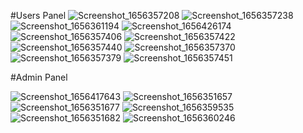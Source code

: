 #Users Panel
![Screenshot_1656357208](https://user-images.githubusercontent.com/96645477/176202716-3f277d40-84f5-4690-8404-0d9c3a07edc2.png)
![Screenshot_1656357238](https://user-images.githubusercontent.com/96645477/176202776-f590178d-76d6-444a-90a7-41a41fd5119d.png)
![Screenshot_1656361194](https://user-images.githubusercontent.com/96645477/176202878-8adbaad2-5f26-4c2c-8103-0f0a230530b5.png)
![Screenshot_1656426174](https://user-images.githubusercontent.com/96645477/176203302-7426195b-5617-437c-bb64-2e7d9cc59178.png)
![Screenshot_1656357406](https://user-images.githubusercontent.com/96645477/176203658-1e3bc0a6-d3ee-407d-b453-ba476e717095.png)
![Screenshot_1656357422](https://user-images.githubusercontent.com/96645477/176203700-778b7508-f863-449a-8360-9f75293ea858.png)
![Screenshot_1656357440](https://user-images.githubusercontent.com/96645477/176203713-20b96716-67f7-4920-95cc-5785a087d25d.png)
![Screenshot_1656357370](https://user-images.githubusercontent.com/96645477/176204510-17b4135c-0b1a-4316-bbbf-d3a55e507bdf.png)
![Screenshot_1656357379](https://user-images.githubusercontent.com/96645477/176204594-7d4b6afa-8605-4e86-bef9-861b92da3ae8.png)
![Screenshot_1656357451](https://user-images.githubusercontent.com/96645477/176204699-f70be9bb-24ce-42cc-85ce-e96c88f306a9.png)

#Admin Panel

![Screenshot_1656417643](https://user-images.githubusercontent.com/96645477/176204851-b7877e0f-ad0d-4c2d-b90a-657ebb16aaf3.png)
![Screenshot_1656351657](https://user-images.githubusercontent.com/96645477/176204896-3368bcaf-f890-4480-a554-b0583d750f2e.png)
![Screenshot_1656351677](https://user-images.githubusercontent.com/96645477/176205112-17817b12-832a-465a-a337-fcbcd0fe4fd5.png)
![Screenshot_1656359535](https://user-images.githubusercontent.com/96645477/176205203-2a267756-033b-4b3b-8e29-dcc3b841ec89.png)
![Screenshot_1656351682](https://user-images.githubusercontent.com/96645477/176205248-5ca756d4-f7d6-4e8b-918e-06bf624399fa.png)
![Screenshot_1656360246](https://user-images.githubusercontent.com/96645477/176205288-fe4a2655-db3a-4a4d-85f2-3aca9b669925.png)

